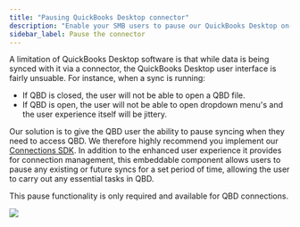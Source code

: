 ```yaml
---
title: "Pausing QuickBooks Desktop connector"
description: "Enable your SMB users to pause our QuickBooks Desktop on-premise connector."
sidebar_label: Pause the connector
---
```


A limitation of QuickBooks Desktop software is that while data is being synced with it via a connector, the QuickBooks Desktop user interface is fairly unsuable. For instance, when a sync is running:

- If QBD is closed, the user will not be able to open a QBD file.
- If QBD is open, the user will not be able to open dropdown menu's and the user experience itself will be jittery.

Our solution is to give the QBD user the ability to pause syncing when they need to access QBD. We therefore highly recommend you implement our [Connections SDK](/auth-flow/optimize/connection-management). In addition to the enhanced user experience it provides for connection management, this embeddable component allows users to pause any existing or future syncs for a set period of time, allowing the user to carry out any essential tasks in QBD.

This pause functionality is only required and available for QBD connections.

<img src="/img/integrations/accounting/quickbooksdesktop/qbd_pause_options.png" />